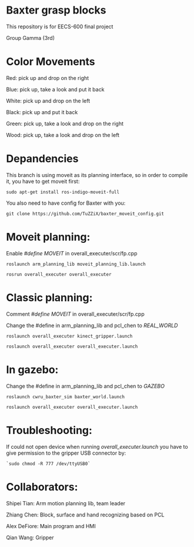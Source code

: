 # Baxter grasp blocks


This repository is for EECS-600 final project

Group Gamma (3rd)

# Color Movements

Red: pick up and drop on the right

Blue: pick up, take a look and put it back

White: pick up and drop on the left

Black: pick up and put it back

Green: pick up, take a look and drop on the right

Wood: pick up, take a look and drop on the left

# Depandencies

This branch is using moveit as its planning interface, so in order to compile it, you have to get moveit first:

`sudo apt-get install ros-indigo-moveit-full`

You also need to have config for Baxter with you:

`git clone https://github.com/TuZZiX/baxter_moveit_config.git`

# Moveit planning:

Enable *#define MOVEIT* in overall_executer/scr/fp.cpp

`roslaunch arm_planning_lib moveit_planning_lib.launch`

`rosrun overall_executer overall_executer`


# Classic planning:

Comment *#define MOVEIT* in overall_executer/scr/fp.cpp

Change the #define in arm_planning_lib and pcl_chen to *REAL_WORLD*

`roslaunch overall_executer kinect_gripper.launch`

`roslaunch overall_executer overall_executer.launch`


# In gazebo:

Change the #define in arm_planning_lib and pcl_chen to *GAZEBO*

`roslaunch cwru_baxter_sim baxter_world.launch`

`roslaunch overall_executer overall_executer.launch`
# Troubleshooting:

If could not open device when running *overall_executer.launch* you have to give permission to the gripper USB connector by:

	`sudo chmod -R 777 /dev/ttyUSB0`

# Collaborators:

Shipei Tian: Arm motion planning lib, team leader

Zhiang Chen: Block, surface and hand recognizing based on PCL

Alex DeFiore: Main program and HMI

Qian Wang: Gripper